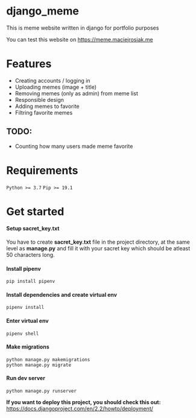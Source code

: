 # django_meme
This is meme website written in django for portfolio purposes

You can test this website on https://meme.maciejrosiak.me

# Features
 - Creating accounts / logging in
 - Uploading memes (image + title)
 - Removing memes (only as admin) from meme list
 - Responsible design
 - Adding memes to favorite
 - Filtring favorite memes
 
 ## TODO:
 - Counting how many users made meme favorite
# Requirements

`Python >= 3.7`
`Pip >= 19.1`

# Get started

#### Setup sacret_key.txt
You have to create **sacret_key.txt** file in the project directory,
at the same level as **manage.py** and fill it with your sacret key which should be atleast 50 characters long.

#### Install pipenv
``` shell
pip install pipenv
```

#### Install dependencies and create virtual env
``` shell
pipenv install
```

#### Enter virtual env
``` shell 
pipenv shell
```

#### Make migrations
``` shell 
python manage.py makemigrations
python manage.py migrate
```
#### Run dev server
``` shell
python manage.py runserver
```
**If you want to deploy this project, you should check this out:** https://docs.djangoproject.com/en/2.2/howto/deployment/


